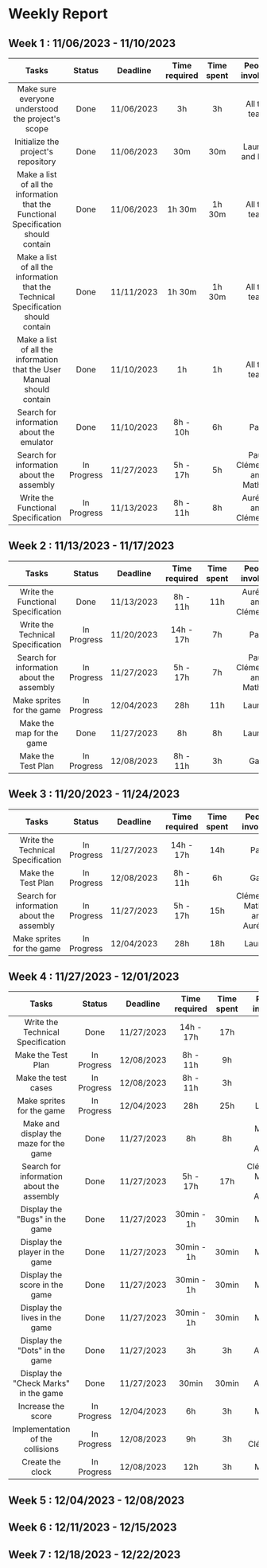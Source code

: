 # Weekly Report

## Week 1 : 11/06/2023 - 11/10/2023

Tasks | Status | Deadline | Time required | Time spent | People involved
:---: | :---: | :---: | :---: | :---: | :---:
Make sure everyone understood the project's scope | Done | 11/06/2023 | 3h | 3h | All the team
Initialize the project's repository | Done | 11/06/2023 | 30m | 30m | Laurent and Paul
Make a list of all the information that the Functional Specification should contain | Done | 11/06/2023 | 1h 30m | 1h 30m | All the team
Make a list of all the information that the Technical Specification should contain | Done | 11/11/2023 | 1h 30m | 1h 30m | All the team
Make a list of all the information that the User Manual should contain | Done | 11/10/2023 | 1h | 1h | All the team
Search for information about the emulator | Done | 11/10/2023 | 8h - 10h | 6h | Paul
Search for information about the assembly | In Progress | 11/27/2023 | 5h - 17h | 5h | Paul, Clémentine and Mathias
Write the Functional Specification | In Progress | 11/13/2023 | 8h - 11h | 8h | Aurélien and Clémentine


## Week 2 : 11/13/2023 - 11/17/2023

Tasks | Status | Deadline | Time required | Time spent | People involved
:---: | :---: | :---: | :---: | :---: | :---:
Write the Functional Specification | Done | 11/13/2023 | 8h - 11h | 11h | Aurélien and Clémentine
Write the Technical Specification | In Progress | 11/20/2023 | 14h - 17h | 7h | Paul
Search for information about the assembly | In Progress | 11/27/2023 | 5h - 17h | 7h | Paul, Clémentine and Mathias
Make sprites for the game | In Progress | 12/04/2023 | 28h | 11h | Laurent
Make the map for the game | Done | 11/27/2023 | 8h | 8h | Laurent
Make the Test Plan | In Progress | 12/08/2023 | 8h - 11h | 3h | Gaël

## Week 3 : 11/20/2023 - 11/24/2023

Tasks | Status | Deadline | Time required | Time spent | People involved
:---: | :---: | :---: | :---: | :---: | :---:
Write the Technical Specification | In Progress | 11/27/2023 | 14h - 17h | 14h | Paul
Make the Test Plan | In Progress | 12/08/2023 | 8h - 11h | 6h | Gaël
Search for information about the assembly | In Progress | 11/27/2023 | 5h - 17h | 15h | Clémentine, Mathias and Aurélien
Make sprites for the game | In Progress | 12/04/2023 | 28h | 18h | Laurent


## Week 4 : 11/27/2023 - 12/01/2023


Tasks | Status | Deadline | Time required | Time spent | People involved
:---: | :---: | :---: | :---: | :---: | :---:
Write the Technical Specification | Done | 11/27/2023 | 14h - 17h | 17h | Paul
Make the Test Plan | In Progress | 12/08/2023 | 8h - 11h | 9h | Gaël
Make the test cases | In Progress | 12/08/2023 | 8h - 11h | 3h | Gaël
Make sprites for the game | In Progress | 12/04/2023 | 28h | 25h | Laurent
Make and display the maze for the game | Done | 11/27/2023 | 8h | 8h | Mathias and Aurélien
Search for information about the assembly | Done | 11/27/2023 | 5h - 17h | 17h | Clémentine, Mathias and Aurélien
Display the "Bugs" in the game | Done | 11/27/2023 | 30min - 1h | 30min | Mathias
Display the player in the game | Done | 11/27/2023 | 30min - 1h | 30min | Mathias
Display the score in the game | Done | 11/27/2023 | 30min - 1h | 30min | Mathias
Display the lives in the game | Done | 11/27/2023 | 30min - 1h | 30min | Mathias
Display the "Dots" in the game | Done | 11/27/2023 | 3h | 3h | Aurélien
Display the "Check Marks" in the game | Done | 11/27/2023 | 30min | 30min | Aurélien
Increase the score | In Progress | 12/04/2023 | 6h | 3h | Mathias
Implementation of the collisions | In Progress | 12/08/2023 | 9h | 3h | Paul, Clémentine
Create the clock | In Progress | 12/08/2023 | 12h | 3h | Mathias





## Week 5 : 12/04/2023 - 12/08/2023



## Week 6 : 12/11/2023 - 12/15/2023



## Week 7 : 12/18/2023 - 12/22/2023